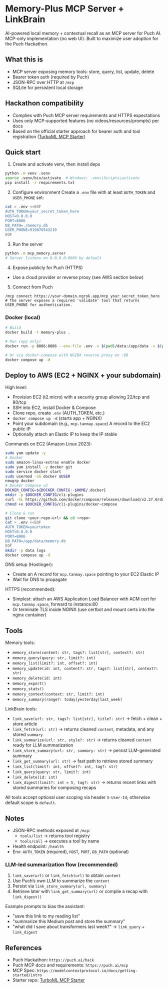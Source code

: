 # Memory-Plus MCP Server + LinkBrain

AI-powered local memory + contextual recall as an MCP server for Puch AI. MCP-only implementation (no web UI). Built to maximize user adoption for the Puch Hackathon.

## What this is
- MCP server exposing memory tools: store, query, list, update, delete
- Bearer token auth (required by Puch)
- JSON-RPC over HTTP at `/mcp`
- SQLite for persistent local storage

## Hackathon compatibility
- Complies with Puch MCP server requirements and HTTPS expectations
- Uses only MCP-supported features (no videos/resources/prompts) per docs
- Based on the official starter approach for bearer auth and tool registration ([TurboML MCP Starter](https://github.com/TurboML-Inc/mcp-starter))

## Quick start

1) Create and activate venv, then install deps
```bash
python -m venv .venv
source .venv/bin/activate  # Windows: .venv\Scripts\activate
pip install -r requirements.txt
```

2) Configure environment
Create a `.env` file with at least `AUTH_TOKEN` and `USER_PHONE` set:
```bash
cat > .env <<EOF
AUTH_TOKEN=your_secret_token_here
HOST=0.0.0.0
PORT=8086
DB_PATH=./memory.db
USER_PHONE=919876543210
EOF
```

3) Run the server
```bash
python -m mcp_memory.server
# Server listens on 0.0.0.0:8086 by default
```

4) Expose publicly for Puch (HTTPS)
- Use a cloud provider or reverse proxy (see AWS section below)

5) Connect from Puch
```
/mcp connect https://your-domain.ngrok.app/mcp your_secret_token_here
# The server exposes a required 'validate' tool that returns USER_PHONE for authentication.
```

### Docker (local)

```bash
# Build
docker build -t memory-plus .

# Run (app only)
docker run -p 8086:8086 --env-file .env -v $(pwd)/data:/app/data -v $(pwd)/logs:/app/logs memory-plus

# Or via docker-compose with NGINX reverse proxy on :80
docker compose up -d
```

## Deploy to AWS (EC2 + NGINX + your subdomain)

High level:
- Provision EC2 (t2.micro) with a security group allowing 22/tcp and 80/tcp
- SSH into EC2, install Docker & Compose
- Clone repo, create `.env` (AUTH_TOKEN, etc.)
- `docker compose up -d` (starts app + NGINX)
- Point your subdomain (e.g., `mcp.tanmay.space`) A record to the EC2 public IP
- Optionally attach an Elastic IP to keep the IP stable

Commands on EC2 (Amazon Linux 2023):
```bash
sudo yum update -y
# Docker
sudo amazon-linux-extras enable docker
sudo yum install -y docker git
sudo service docker start
sudo usermod -aG docker $USER
newgrp docker
# Docker Compose v2
DOCKER_CONFIG=${DOCKER_CONFIG:-$HOME/.docker}
mkdir -p $DOCKER_CONFIG/cli-plugins
curl -SL https://github.com/docker/compose/releases/download/v2.27.0/docker-compose-linux-x86_64 -o $DOCKER_CONFIG/cli-plugins/docker-compose
chmod +x $DOCKER_CONFIG/cli-plugins/docker-compose

# Clone & run
git clone <your-repo-url> && cd <repo>
cat > .env <<EOF
AUTH_TOKEN=yourtoken
HOST=0.0.0.0
PORT=8086
DB_PATH=/app/data/memory.db
EOF
mkdir -p data logs
docker compose up -d
```

DNS setup (Hostinger):
- Create an A record for `mcp.tanmay.space` pointing to your EC2 Elastic IP
- Wait for DNS to propagate

HTTPS (recommended):
- Simplest: attach an AWS Application Load Balancer with ACM cert for `mcp.tanmay.space`, forward to instance:80
- Or terminate TLS inside NGINX (use certbot and mount certs into the nginx container)

## Tools

Memory tools:
- `memory_store(content: str, tags?: list[str], context?: str)`
- `memory_query(query: str, limit?: int)`
- `memory_list(limit?: int, offset?: int)`
- `memory_update(id: int, content?: str, tags?: list[str], context?: str)`
- `memory_delete(id: int)`
- `memory_export()`
- `memory_stats()`
- `memory_context(context: str, limit?: int)`
- `memory_summary(range?: today|yesterday|last_week)`

LinkBrain tools:
- `link_save(url: str, tags?: list[str], title?: str)` → fetch + clean + store article
- `link_fetch(url: str)` → returns cleaned `content`, metadata, and any stored `summary`
- `link_summarize(url: str, style?: str)` → returns cleaned `content` ready for LLM summarization
- `link_store_summary(url: str, summary: str)` → persist LLM-generated summary
- `link_get_summary(url: str)` → fast path to retrieve stored summary
- `link_list(limit?: int, offset?: int, tag?: str)`
- `link_query(query: str, limit?: int)`
- `link_delete(id: int)`
- `link_digest(limit?: int = 5, tag?: str)` → returns recent links with stored summaries for composing recaps

All tools accept optional user scoping via header `X-User-Id`; otherwise default scope is `default`.

## Notes
- JSON-RPC methods exposed at `/mcp`:
  - `tools/list` → returns tool registry
  - `tools/call` → executes a tool by name
- Health endpoint: `/health`
- Env: `AUTH_TOKEN` (required), `HOST`, `PORT`, `DB_PATH` (optional)

### LLM-led summarization flow (recommended)
1) `link_save(url)` or `link_fetch(url)` to obtain `content`
2) Use Puch’s own LLM to summarize the `content`
3) Persist via `link_store_summary(url, summary)`
4) Retrieve later with `link_get_summary(url)` or compile a recap with `link_digest()`

Example prompts to bias the assistant:
- "save this link to my reading list"
- "summarize this Medium post and store the summary"
- "what did I save about transformers last week?" → `link_query` + `link_digest`

## References
- Puch Hackathon: `https://puch.ai/hack`
- Puch MCP docs and requirements: `https://puch.ai/mcp`
- MCP Spec: `https://modelcontextprotocol.io/docs/getting-started/intro`
- Starter repo: [TurboML MCP Starter](https://github.com/TurboML-Inc/mcp-starter)
